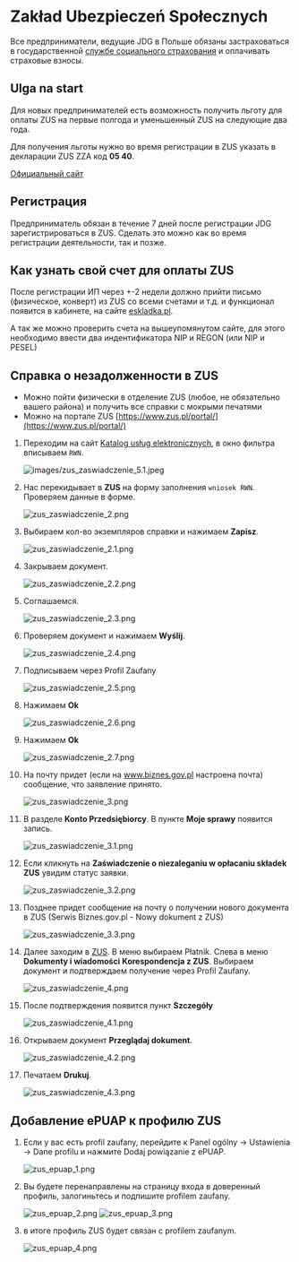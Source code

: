 # Zakład Ubezpieczeń Społecznych

Все предприниматели, ведущие JDG в Польше обязаны застраховаться в государственной
[службе социального страхования][1] и оплачивать страховые взносы.

## Ulga na start

Для новых предпринимателей есть возможность получить льготу
для оплаты ZUS на первые полгода и уменьшенный ZUS на следующие два года.

Для получения льготы нужно во время регистрации в ZUS указать в декларации ZUS ZZA код **05 40**.

[Официальный сайт][2]

## Регистрация

Предприниматель обязан в течение 7 дней после регистрации JDG зарегистрироваться
в ZUS. Сделать это можно как во время регистрации деятельности, так и позже.

## Как узнать свой счет для оплаты ZUS

После регистрации ИП через +-2 недели должно прийти письмо (физическое, конверт) из ZUS со всеми счетами и т.д. и функционал появится в кабинете, на сайте [eskladka.pl][3].

А так же можно проверить счета на вышеупомянутом сайте, для этого необходимо ввести два индентификатора NIP и REGON (или NIP и PESEL)

## Справка о незадолженности в ZUS

- Можно пойти физически в отделение ZUS (любое, не обязательно вашего района) и получить все справки с мокрыми печатями
- Можно на портале ZUS [https://www.zus.pl/portal/](https://www.zus.pl/portal/)

1. Переходим на сайт [Katalog usług elektronicznych](https://www.zus.pl/portal/obszar-platnika.npi#KUS0001), в окно фильтра вписываем `RWN`.

    ![images/zus_zaswiadczenie_5.1.jpeg](images/zus_zaswiadczenie/zus_zaswiadczenie_5.1.jpeg)

2. Нас перекидывает в **ZUS** на форму заполнения `wniosek RWN`. Проверяем данные в форме.

   ![zus_zaswiadczenie_2.png][7]

3. Выбираем кол-во экземпляров справки и нажимаем **Zapisz**.

   ![zus_zaswiadczenie_2.1.png][8]

4. Закрываем документ.

   ![zus_zaswiadczenie_2.2.png][9]

5. Соглашаемся.

    ![zus_zaswiadczenie_2.3.png][10]

6. Проверяем документ и нажимаем **Wyślij**.

   ![zus_zaswiadczenie_2.4.png][11]

7. Подписываем через Profil Zaufany

   ![zus_zaswiadczenie_2.5.png][12]

8. Нажимаем **Ok**

   ![zus_zaswiadczenie_2.6.png][13]

9. Нажимаем **Ok**

   ![zus_zaswiadczenie_2.7.png][14]

10. На почту придет (если на www.biznes.gov.pl настроена почта) сообщение, что заявление принято.

    ![zus_zaswiadczenie_3.png][15]

11. В разделе **Konto Przedsiębiorcy**. В пункте **Moje sprawy** появится запись.

    ![zus_zaswiadczenie_3.1.png][16]

12. Если кликнуть на **Zaświadczenie o niezaleganiu w opłacaniu składek ZUS** увидим статус заявки.

    ![zus_zaswiadczenie_3.2.png][17]

13. Позднее придет сообщение на почту о получении нового документа в ZUS (Serwis Biznes.gov.pl - Nowy dokument z ZUS)

    ![zus_zaswiadczenie_3.3.png][18]

14. Далее заходим в [ZUS][1]. В меню выбираем Płatnik. Слева в меню **Dokumenty i wiadomości** **Korespondencja z ZUS**. Выбираем документ и подтверждаем получение через Profil Zaufany.

    ![zus_zaswiadczenie_4.png][19]

15. После подтверждения появится пункт **Szczegóły**

    ![zus_zaswiadczenie_4.1.png][20]

16. Открываем документ **Przeglądaj dokument**.

    ![zus_zaswiadczenie_4.2.png][21]

17. Печатаем **Drukuj**.

    ![zus_zaswiadczenie_4.3.png][22]

## Добавление ePUAP к профилю ZUS

1. Если у вас есть profil zaufany, перейдите к Panel ogólny -> Ustawienia -> Dane profilu и нажмите Dodaj powiązanie z ePUAP.

    ![zus_epuap_1.png][23]

2. Вы будете перенаправлены на страницу входа в доверенный профиль, залогиньтесь и подпишите profilem zaufany.

    ![zus_epuap_2.png][24]
    ![zus_epuap_3.png][25]

3. в итоге профиль ZUS будет связан с profilem zaufanym.

    ![zus_epuap_4.png][26]

[1]: https://www.zus.pl
[2]: https://www.biznes.gov.pl/pl/firma/zus/chce-rozliczac-zus/ulga-na-start-6-miesiecy-bez-skladek-na-ubezpieczenie-spoleczne
[3]: https://eskladka.pl/Home
[4]: https://www.biznes.gov.pl/pl/firma/zus/chce-rozliczac-zus/proc_750-zaswiadczenie-o-niezaleganiu-zus
[5]: images/zus_zaswiadczenie/zus_zaswiadczenie_1.png
[6]: images/zus_zaswiadczenie/zus_zaswiadczenie_1.1.png
[7]: images/zus_zaswiadczenie/zus_zaswiadczenie_2.png
[8]: images/zus_zaswiadczenie/zus_zaswiadczenie_2.1.png
[9]: images/zus_zaswiadczenie/zus_zaswiadczenie_2.2.png
[10]: images/zus_zaswiadczenie/zus_zaswiadczenie_2.3.png
[11]: images/zus_zaswiadczenie/zus_zaswiadczenie_2.4.png
[12]: images/zus_zaswiadczenie/zus_zaswiadczenie_2.5.png
[13]: images/zus_zaswiadczenie/zus_zaswiadczenie_2.6.png
[14]: images/zus_zaswiadczenie/zus_zaswiadczenie_2.7.png
[15]: images/zus_zaswiadczenie/zus_zaswiadczenie_3.png
[16]: images/zus_zaswiadczenie/zus_zaswiadczenie_3.1.png
[17]: images/zus_zaswiadczenie/zus_zaswiadczenie_3.2.png
[18]: images/zus_zaswiadczenie/zus_zaswiadczenie_3.3.png
[19]: images/zus_zaswiadczenie/zus_zaswiadczenie_4.png
[20]: images/zus_zaswiadczenie/zus_zaswiadczenie_4.1.png
[21]: images/zus_zaswiadczenie/zus_zaswiadczenie_4.2.png
[22]: images/zus_zaswiadczenie/zus_zaswiadczenie_4.3.png
[23]: images/zus_epuap/zus_epuap_1.png
[24]: images/zus_epuap/zus_epuap_2.png
[25]: images/zus_epuap/zus_epuap_3.png
[26]: images/zus_epuap/zus_epuap_4.png
